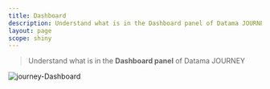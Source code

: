 ```yaml
---
title: Dashboard
description: Understand what is in the Dashboard panel of Datama JOURNEY.
layout: page
scope: shiny
---
```


> Understand what is in the **Dashboard panel** of Datama JOURNEY

![journey-Dashboard]({{site.url}}/{{site.baseurl}}/core_app/journey/web_application/images/Journey3.png)
